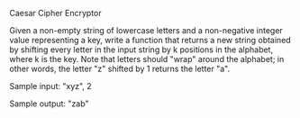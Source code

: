 Caesar Cipher Encryptor

Given a non-empty string of lowercase letters and a non-negative integer value representing a key, write a function that returns a new string obtained by shifting every letter in the input string by k positions in the alphabet, where k is the key. Note that letters should "wrap" around the alphabet; in other words, the letter "z" shifted by 1 returns the letter "a".

Sample input: "xyz", 2

Sample output: "zab"